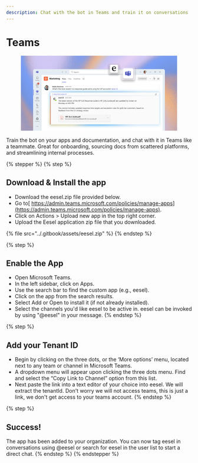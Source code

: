 ```yaml
---
description: Chat with the bot in Teams and train it on conversations
---
```


# Teams

<figure><img src="../.gitbook/assets/Teams Integration Asset (1).png" alt=""><figcaption></figcaption></figure>

Train the bot on your apps and documentation, and chat with it in Teams like a teammate. Great for onboarding, sourcing docs from scattered platforms, and streamlining internal processes.&#x20;

{% stepper %}
{% step %}
## Download & Install the app

* Download the eesel.zip file provided below.&#x20;
* Go to[ https://admin.teams.microsoft.com/policies/manage-apps](https://admin.teams.microsoft.com/policies/manage-apps).
* Click on Actions > Upload new app in the top right corner.
* Upload the Eesel application zip file that you downloaded.

{% file src="../.gitbook/assets/eesel.zip" %}
{% endstep %}

{% step %}
## Enable the App

* Open Microsoft Teams.
* In the left sidebar, click on Apps.
* Use the search bar to find the custom app (e.g., eesel).
* Click on the app from the search results.
* Select Add or Open to install it (if not already installed).
* Select the channels you'd like eesel to be active in. eesel can be invoked by using "@eesel" in your message.
{% endstep %}

{% step %}
## Add your Tenant ID

* Begin by clicking on the three dots, or the ‘More options’ menu, located next to any team or channel in Microsoft Teams.
* A dropdown menu will appear upon clicking the three dots menu. Find and select the “Copy Link to Channel” option from this list.
* Next paste the link into a text editor of your choice into eesel. We will extract the tenantId. Don't worry we will not access teams, this is just a link, we don't get access to your teams account.
{% endstep %}

{% step %}
## Success!

The app has been added to your organization. You can now tag eesel in conversations using @eesel or search for eesel in the user list to start a direct chat.
{% endstep %}
{% endstepper %}
